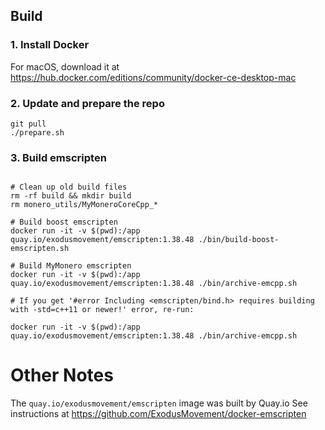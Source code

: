 ## Build

### 1. Install Docker

For macOS, download it at https://hub.docker.com/editions/community/docker-ce-desktop-mac

### 2. Update and prepare the repo

```shell
git pull
./prepare.sh
```

### 3. Build emscripten

```shell

# Clean up old build files
rm -rf build && mkdir build
rm monero_utils/MyMoneroCoreCpp_*

# Build boost emscripten
docker run -it -v $(pwd):/app quay.io/exodusmovement/emscripten:1.38.48 ./bin/build-boost-emscripten.sh

# Build MyMonero emscripten
docker run -it -v $(pwd):/app quay.io/exodusmovement/emscripten:1.38.48 ./bin/archive-emcpp.sh

# If you get '#error Including <emscripten/bind.h> requires building with -std=c++11 or newer!' error, re-run:

docker run -it -v $(pwd):/app quay.io/exodusmovement/emscripten:1.38.48 ./bin/archive-emcpp.sh
```

# Other Notes

The `quay.io/exodusmovement/emscripten` image was built by Quay.io
See instructions at https://github.com/ExodusMovement/docker-emscripten
